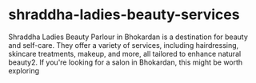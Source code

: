 # shraddha-ladies-beauty-services
Shraddha Ladies Beauty Parlour in Bhokardan is a destination for beauty and self-care. They offer a variety of services, including hairdressing, skincare treatments, makeup, and more, all tailored to enhance natural beauty2. If you're looking for a salon in Bhokardan, this might be worth exploring

